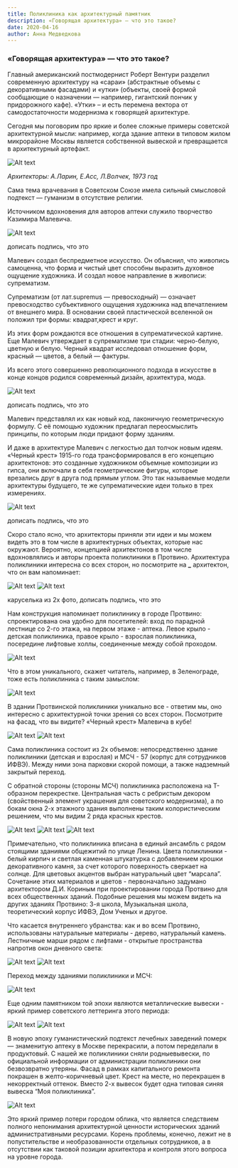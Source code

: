 ```yaml
---
title: Поликлиника как архитектурный памятник
description: «Говорящая архитектура» — что это такое?
date: 2020-04-16
author: Анна Медведкова
---
```


### «Говорящая архитектура» — что это такое?

Главный американский постмодернист Роберт Вентури разделил современную архитектуру на «сараи» (абстрактные объемы с декоративными фасадами) и «утки» (объекты, своей формой сообщающие о назначении — например, гигантский пончик у придорожного кафе). «Утки» – и есть перемена вектора от самодостаточности модернизма к говорящей архитектуре.

Сегодня мы поговорим про яркие и более сложные примеры советской архитектурной мысли: например, когда здание аптеки в типовом жилом микрорайоне Москвы является собственной вывеской и превращается в архитектурный артефакт.

![Alt text](/images/posts/poly/image9.png)

_Архитекторы: А.Ларин, Е.Асс, Л.Волчек, 1973 год_

Сама тема врачевания в Советском Союзе имела сильный смысловой подтекст — гуманизм в отсутствие религии.

Источником вдохновения для авторов аптеки служило творчество Казимира Малевича.

![Alt text](/images/posts/poly/image16.png)

дописать подпись, что это

Малевич создал беспредметное искусство. Он объяснил, что живопись самоценна, что форма и чистый цвет способны выразить духовное ощущение художника. И создал новое направление в живописи: супрематизм.

Супрематизм (от лат.supremus — превосходный) — означает превосходство субъективного ощущения художника над впечатлением от внешнего мира. В основании своей пластической вселенной он положил три формы: квадрат,крест и круг.

Из этих форм рождаются все отношения в супрематической картине. Еще Малевич утверждает в супрематизме три стадии: черно-белую, цветную и белую. Черный квадрат исследовал отношение форм, красный — цветов, а белый — фактуры.

Из всего этого совершенно революционного подхода в искусстве в конце концов родился современный дизайн, архитектура, мода.

![Alt text](/images/posts/poly/image8.png)

дописать подпись, что это

Малевич представлял их как новый код, лаконичную геометрическую формулу. С её помощью художник предлагал переосмыслить принципы, по которым люди придают форму зданиям.

И даже в архитектуре Малевич с легкостью дал толчок новым идеям. «Черный крест» 1915-го года трансформировался в его концепцию архитектонов: это созданные художником объемные композиции из гипса, они включали в себя геометрические фигуры, которые врезались друг в друга под прямым углом. Это так называемые модели архитектуры будущего, те же супрематические идеи только в трех измерениях.

![Alt text](/images/posts/poly/image12.png)

дописать подпись, что это

Скоро стало ясно, что архитекторы приняли эти идеи и мы можем видеть это в том числе в архитектурных объектах, которые нас окружают.
Вероятно, концепцией архитектонов в том числе вдохновлялись и авторы проекта поликлиники в Протвино. Архитектура поликлиники интересна со всех сторон, но посмотрите на **\_** архитектон, что он вам напоминает:

![Alt text](/images/posts/poly/image19.png)
![Alt text](/images/posts/poly/image18.png)

каруселька из 2х фото, дописать подпись, что это

Нам конструкция напоминает поликлинику в городе Протвино: спроектирована она удобно для посетителей: вход по парадной лестнице со 2-го этажа, на первом этаже - аптека. Левое крыло - детская поликлиника, правое крыло - взрослая поликлиника, посередине лифтовые холлы, соединенные между собой проходом.

![Alt text](/images/posts/poly/image2.jpg)

Что в этом уникального, скажет читатель, например, в Зеленограде, тоже есть поликлиника с таким замыслом:

![Alt text](/images/posts/poly/image13.png)

В здании Протвинской поликлиники уникально все - ответим мы, оно интересно с архитектурной точки зрения со всех сторон. Посмотрите на фасад, что вы видите? «Черный крест» Малевича в кубе!

![Alt text](/images/posts/poly/image1.jpg)
![Alt text](/images/posts/poly/image7.png)

Сама поликлиника состоит из 2х объемов: непосредственно здание поликлиники (детская и взрослая) и МСЧ - 57 (корпус для сотрудников ИФВЭ). Между ними зона парковки скорой помощи, а также надземный закрытый переход.

С обратной стороны (стороны МСЧ) поликлиника расположена на Т-образном перекрестке. Центральная часть с ребристым декором (свойственный элемент украшения для советского модернизма), а по бокам окна 2-х этажного здания выполнены таким колористическим решением, что мы видим 2 ряда красных крестов.

![Alt text](/images/posts/poly/image11.png)
![Alt text](/images/posts/poly/image6.jpg)
![Alt text](/images/posts/poly/image5.jpg)

Примечательно, что поликлиника вписана в единый ансамбль с рядом стоящими зданиями общежитий по улице Ленина.
Цвета поликлиники - белый кирпич и светлая каменная штукатурка с добавлением крошки декоративного камня, за счет которого поверхность сверкает на солнце. Для цветовых акцентов выбран натуральный цвет “марсала”. Сочетание этих материалов и цветов - первоначально задумано архитектором Д.И. Кориным при проектировании города Протвино для всех общественных зданий. Подобные решения мы можем видеть на других зданиях Протвино: 3-я школа, Музыкальная школа, теоретический корпус ИФВЭ, Дом Ученых и другое.

Что касается внутреннего убранства: как и во всем Протвино, использованы натуральные материалы - дерево, натуральный камень. Лестничные марши рядом с лифтами - открытые пространства напротив окон дневного света:

![Alt text](/images/posts/poly/image15.jpg)
![Alt text](/images/posts/poly/image3.jpg)

Переход между зданиями поликлиники и МСЧ:

![Alt text](/images/posts/poly/image4.jpg)

Еще одним памятником той эпохи являются металлические вывески - яркий пример советского леттеринга этого периода:

![Alt text](/images/posts/poly/image10.jpg)
![Alt text](/images/posts/poly/image14.jpg)

В новую эпоху гуманистический подтекст лечебных заведений померк — знаменитую аптеку в Москве перекрасили, а потом переделали в продуктовый.
С нашей же поликлиники сняли родныевывески, по официальной информации от администрации поликлиники они безвозвратно утеряны.
Фасад в рамках капитального ремонта покрашен в желто-коричневый цвет. Крест на месте, но перекрашен в некорректный оттенок. Вместо 2-х вывесок будет одна типовая синяя вывеска “Моя поликлиника”.

![Alt text](/images/posts/poly/image17.jpg)

Это яркий пример потери городом облика, что является следствием полного непонимания архитектурной ценности исторических зданий административными ресурсами. Корень проблемы, конечно, лежит не в попустительстве и необразованности отдельных сотрудников, а в отсутствии как таковой позиции архитектора и контроля этого вопроса на уровне города.
